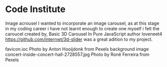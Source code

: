 # Code Institute


Image acrousel 
I wanted to incorporate an image carousel, as at this stage in my coding career i have not learnt enough to create one myself i felt the 
caroucel created by, Basic 3D Carousel In Pure JavaScript author loveneet4 https://github.com/internwt/3d-slider was a great adition to my project.

favicon.ioc
Photo by Anton Hooijdonk from Pexels
background image
concert-inside-concert-hall-2728557.jpg
Photo by Ronê Ferreira from Pexels


